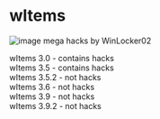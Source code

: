# wItems 
![image](https://user-images.githubusercontent.com/48631163/138673326-bf6db45a-6b4c-4672-91de-49a439c71c97.png)
mega hacks by WinLocker02

wItems 3.0 - contains hacks  
wItems 3.5 - contains hacks  
wItems 3.5.2 - not hacks  
wItems 3.6 - not hacks  
wItems 3.9 - not hacks  
wItems 3.9.2 - not hacks  
